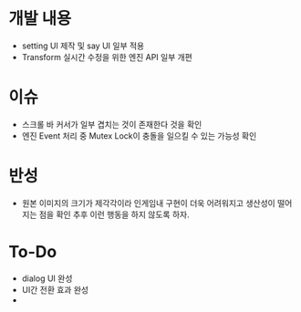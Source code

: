 # 개발 내용

- setting UI 제작 및 say UI 일부 적용
- Transform 실시간 수정을 위한 엔진 API 일부 개편

# 이슈
- 스크롤 바 커서가 일부 겹치는 것이 존재한다 것을 확인
- 엔진 Event 처리 중 Mutex Lock이 충돌을 일으킬 수 있는 가능성 확인

# 반성
- 원본 이미지의 크기가 제각각이라 인게임내 구현이 더욱 어려워지고 생산성이 떨어지는 점을 확인 추후 이런 행동을 하지 않도록 하자.

# To-Do
- dialog UI 완성
- UI간 전환 효과 완성
- 